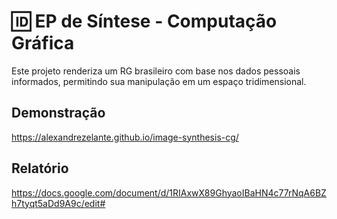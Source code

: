 # 🆔 EP de Síntese - Computação Gráfica

Este projeto renderiza um RG brasileiro com base nos dados pessoais informados, permitindo sua manipulação em um espaço tridimensional.

## Demonstração

https://alexandrezelante.github.io/image-synthesis-cg/

## Relatório

https://docs.google.com/document/d/1RIAxwX89GhyaoIBaHN4c77rNqA6BZh7tyqt5aDd9A9c/edit#
